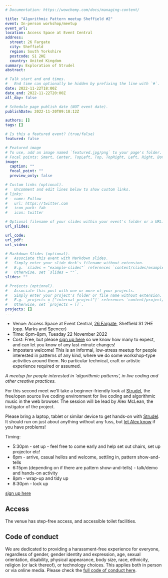 ```yaml
---
# Documentation: https://wowchemy.com/docs/managing-content/

title: "Algorithmic Pattern meetup Sheffield #2"
event: In-person workshop/meetup
event_url: 
location: Access Space at Event Central
address:
  street: 26 Fargate
  city: Sheffield
  region: South Yorkshire
  postcode: S1 2HE
  country: United Kingdom
summary: Exploration of Strudel
abstract:

# Talk start and end times.
#   End time can optionally be hidden by prefixing the line with `#`.
date: 2022-11-22T18:00Z
date_end: 2022-11-22T20:00Z
all_day: false

# Schedule page publish date (NOT event date).
publishDate: 2022-11-20T09:18:12Z

authors: []
tags: []

# Is this a featured event? (true/false)
featured: false

# Featured image
# To use, add an image named `featured.jpg/png` to your page's folder. 
# Focal points: Smart, Center, TopLeft, Top, TopRight, Left, Right, BottomLeft, Bottom, BottomRight.
image:
  caption: ""
  focal_point: ""
  preview_only: false

# Custom links (optional).
#   Uncomment and edit lines below to show custom links.
# links:
# - name: Follow
#   url: https://twitter.com
#   icon_pack: fab
#   icon: twitter

# Optional filename of your slides within your event's folder or a URL.
url_slides:

url_code:
url_pdf:
url_video:

# Markdown Slides (optional).
#   Associate this event with Markdown slides.
#   Simply enter your slide deck's filename without extension.
#   E.g. `slides = "example-slides"` references `content/slides/example-slides.md`.
#   Otherwise, set `slides = ""`.
slides: ""

# Projects (optional).
#   Associate this post with one or more of your projects.
#   Simply enter your project's folder or file name without extension.
#   E.g. `projects = ["internal-project"]` references `content/project/deep-learning/index.md`.
#   Otherwise, set `projects = []`.
projects: []
---
```


* Venue: Access Space at Event Central, [26 Fargate](https://goo.gl/maps/dnCaJo1YxRTh9Ddg7), Sheffield S1 2HE (opp. Marks and Spencer)
* Time: 6pm-8pm, Tuesday 22 November 2022
* Cost: Free, but please [sign up here](https://forms.gle/XmEZ97fw5BuC2TTa9) so we know how many to expect, and can let you know of any last-minute changes!
* Imposters welcome! This is an informal, low-stress meetup for people interested in patterns of any kind, where we do some workshop-type activities around them. No particular technical, craft or artistic experience required or assumed.

*A meetup for people interested in 'algorithmic patterns', in live coding and other creative practices.*

For this second meet we'll take a beginner-friendly look at
[Strudel](https://strudel.tidalcycles.org/), the free/open source live
coding environment for live coding and algorithmic music in the web
browser. The session will be lead by Alex McLean, the instigator of
the project.

Please bring a laptop, tablet or similar device to get hands-on with
[Strudel](https://strudel.tidalcycles.org). It should run on just
about anything without any fuss, but [let Alex
know](mailto:alex@slab.org) if you have problems!

Timing:

* 5:30pm - set up - feel free to come early and help set out chairs, set up projector etc!
* 6pm - arrive, casual hellos and welcome, settling in, pattern show-and-tells
* 6:15pm (depending on if there are pattern show-and-tells) - talk/demo and hands-on activity
* 8pm - wrap-up and tidy up
* 8:30pm - lock up

[sign up here](https://forms.gle/EBZKa9emvAf4Neno8)

## Access

The venue has step-free access, and accessible toilet facilities.

## Code of conduct

We are dedicated to providing a harassment-free experience for
everyone, regardless of gender, gender identity and expression, age,
sexual orientation, disability, physical appearance, body size, race,
ethnicity, religion (or lack thereof), or technology choices. This
applies both in person or via online media. Please check the [full code of conduct here](https://docs.google.com/document/d/1lKHS-tbKSSrF364Psk4JyRacrYEcGKDJXvLB9EkqnOs/edit).

